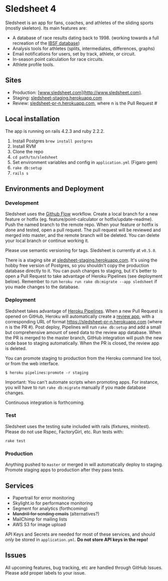 # Sledsheet 4

Sledsheet is an app for fans, coaches, and athletes of the sliding sports (mostly skeleton). Its main features are:

- A database of race results dating back to 1998. (working towards a full recreation of the [IBSF database](http://www.ibsf.org))
- Analysis tools for athletes (splits, intermediates, differences, graphs)
- Email notifications for users, set by track, athlete, or circuit.
- In-season point calculation for race circuits.
- Athlete profile tools.

## Sites
- Production: [www.sledsheet.com](http://www.sledsheet.com).
- Staging: [sledsheet-staging.herokuapp.com](http://sledsheet-staging.herokuapp.com)
- Review: [sledsheet-pr-n.herokuapp.com](http://sledsheet-pr-n.herokuapp.com), where n is the Pull Request #

## Local installation
The app is running on rails 4.2.3 and ruby 2.2.2.

1. Install Postgres `brew install postgres`
2. Install RVM
3. Clone the repo
4. `cd path/to/sledsheet`
5. Set environment variables and config in `application.yml` (Figaro gem)
6. `rake db:setup`
7. `rails s`

## Environments and Deployment

### Development
Sledsheet uses the [Github Flow](http://scottchacon.com/2011/08/31/github-flow.html) workflow. Create a local branch for a new feature or hotfix (eg. feature/point-calculator or hotfix/update-readme). Push the named branch to the remote repo. When your feature or hotfix is done and tested, open a pull request. The pull request will be reviewed and merged into master, and the remote branch will be deleted. You can delete your local branch or continue working it.

Please use semantic versioning for tags. Sledsheet is currently at `v0.5.0`.

There is a staging site at [sledsheet-staging.herokuapp.com](http://sledsheet-staging.herokuapp.com). It's using the hobby free version of Postgres, so you shouldn't copy the production database directly to it. You can push changes to staging, but it's better to open a Pull Request to take advantage of Heroku Pipelines (see deployment below). Remember to run `heroku run rake db:migrate --app sledsheet` if you made changes to the database.

### Deployment
Sledsheet takes advantage of [Heroku Pipelines](https://devcenter.heroku.com/articles/pipelines). When a new Pull Request is opened on GitHub, Heroku will automatically create a [review app](https://devcenter.heroku.com/articles/pipelines#review-apps), with a corresponding URL of format https://sledsheet-pr-n.herokuapp.com (where n is the PR #). Post deploy, Pipelines will run `rake db:setup` and add a small but comprehensive amount of seed data to the review app database. When the PR is merged to the master branch, GitHub integration will push the new code base to staging automatically. When the PR is closed, the review app is deleted.

You can promote staging to production from the Heroku command line tool, or from the web interface.

`$ heroku pipelines:promote -r staging`

Important: You can't automate scripts when promoting apps. For instance, you will have to run `rake db:migrate` manually if you made database changes.

Continuous integration is forthcoming.  

### Test
Sledsheet uses the testing suite included with rails (fixtures, minitest). Please do not use Rspec, FactoryGirl, etc. Run tests with:

`rake test`

### Production
Anything pushed to `master` or merged in will automatically deploy to staging. Promote staging apps to production after they pass tests.

## Services
- Papertrail for error monitoring
- Skylight.io for performance monitoring
- Segment for analytics (forthcoming)
- ~~Mandrill for sending emails~~ (alternatives?)
- MailChimp for mailing lists
- AWS S3 for image upload

API Keys and Secrets are needed for most of these services, and should *only* be stored in `application.yml`. **Do not store API keys in the repo!**

## Issues
All upcoming features, bug tracking, etc are handled through GitHub Issues. Please add proper labels to your issue.
